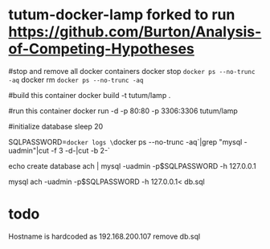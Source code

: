 tutum-docker-lamp forked to run https://github.com/Burton/Analysis-of-Competing-Hypotheses
=================

#stop and remove all docker containers
docker stop `docker ps --no-trunc -aq`
docker rm `docker ps --no-trunc -aq`

#build this container
docker build -t tutum/lamp .

#run this container
docker run -d -p 80:80 -p 3306:3306 tutum/lamp

#initialize database
sleep 20

SQLPASSWORD=`docker logs \`docker ps --no-trunc -aq\`|grep "mysql -uadmin"|cut -f 3 -d\-|cut -b 2-`

echo create database ach | mysql -uadmin -p$SQLPASSWORD -h 127.0.0.1

mysql ach -uadmin -p$SQLPASSWORD -h 127.0.0.1< db.sql

todo
=================

Hostname is hardcoded as 192.168.200.107
remove db.sql
